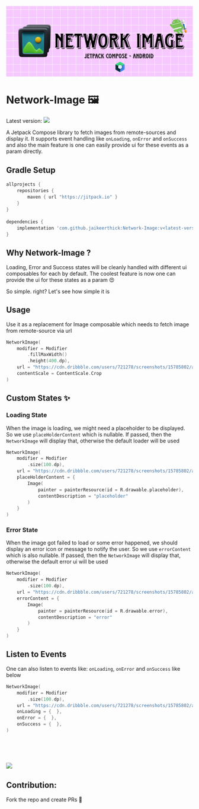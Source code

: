 <img src="https://github.com/jaikeerthick/Network-Image/blob/jaikeerthick-readme-patch1/network-image-poster.jpg">

# Network-Image 🖼️ 
Latest version: [![](https://jitpack.io/v/jaikeerthick/network-image.svg)](https://jitpack.io/#jaikeerthick/network-image)

A Jetpack Compose library to fetch images from remote-sources and display it. It supports event handling like ```onLoading```, ```onError``` and ```onSuccess``` and also the main feature is one can easily provide ui for these events as a param directly.

## Gradle Setup

```gradle
allprojects {
    repositories {
        maven { url "https://jitpack.io" }
    }
}

dependencies {
    implementation 'com.github.jaikeerthick:Network-Image:v<latest-version>' // sample: v1.0.1
}
```
## Why Network-Image ?

Loading, Error and Success states will be cleanly handled with different ui composables for each by default. The coolest feature is now one can provide
the ui for these states as a param 😍

So simple. right? Let's see how simple it is

## Usage
    
Use it as a replacement for Image composable which needs to fetch image from remote-source via url

```kotlin
NetworkImage(
    modifier = Modifier
        .fillMaxWidth()
        .height(400.dp),
    url = "https://cdn.dribbble.com/users/721278/screenshots/15785802/astronauts_dribbble.png",
    contentScale = ContentScale.Crop
)
```

## Custom States ✨

### Loading State

When the image is loading, we might need a placeholder to be displayed. So we use ```placeHolderContent``` which is nullable. If passed, 
then the ```NetworkImage``` will display that, otherwise the default loader will be used

```kotlin
NetworkImage(
    modifier = Modifier
        .size(100.dp),
    url = "https://cdn.dribbble.com/users/721278/screenshots/15785802/astronauts_dribbble.png",
    placeHolderContent = {
        Image(
            painter = painterResource(id = R.drawable.placeholder),
            contentDescription = "placeholder"
        )
    }
)
```


### Error State

When the image got failed to load or some error happened, we should display an error icon or message to notify the user. So we use ```errorContent``` which is also nullable. If passed, then the ```NetworkImage``` will display that, otherwise the default error ui will be used

```kotlin
NetworkImage(
    modifier = Modifier
        .size(100.dp),
    url = "https://cdn.dribbble.com/users/721278/screenshots/15785802/astronauts_dribbble.png",
    errorContent = {
        Image(
            painter = painterResource(id = R.drawable.error),
            contentDescription = "error"
        )
    }
)
```

## Listen to Events

One can also listen to events like: ```onLoading```, ```onError``` and ```onSuccess``` like below

```kotlin
NetworkImage(
    modifier = Modifier
        .size(100.dp),
    url = "https://cdn.dribbble.com/users/721278/screenshots/15785802/astronauts_dribbble.png",
    onLoading = {  },
    onError = {  },
    onSuccess = {  },
)
```


<br/>
<br/>
<br/>

![](https://forthebadge.com/images/badges/built-with-love.svg)
    
## Contribution:
Fork the repo and create PRs 🦄
